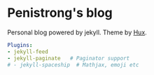 # Penistrong's blog

Personal blog powered by jekyll.
Theme by [Hux](https://github.com/Huxpro/huxpro.github.io).

```yml
Plugins:
- jekyll-feed
- jekyll-paginate   # Paginator support
# - jekyll-spaceship  # Mathjax, emoji etc
```
